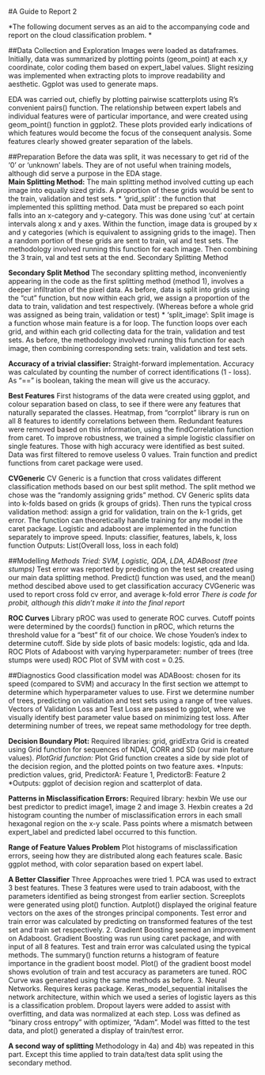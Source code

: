 \#A Guide to Report 2

*The following document serves as an aid to the accompanying code and
report on the cloud classification problem. *

\#\#Data Collection and Exploration Images were loaded as dataframes.
Initially, data was summarized by plotting points (geom\_point) at each
x,y coordinate, color coding them based on expert\_label values. Slight
resizing was implemented when extracting plots to improve readability
and aesthetic. Ggplot was used to generate maps.

EDA was carried out, chiefly by plotting pairwise scatterplots using R’s
convenient pairs() function. The relationship between expert labels and
individual features were of particular importance, and were created
using geom\_point() function in ggplot2. These plots provided early
indications of which features would become the focus of the consequent
analysis. Some features clearly showed greater separation of the labels.

\#\#Preparation Before the data was split, it was necessary to get rid
of the ‘0’ or ‘unknown’ labels. They are of not useful when training
models, although did serve a purpose in the EDA stage.  
**Main Splitting Method:** The main splitting method involved cutting up
each image into equally sized grids. A proportion of these grids would
be sent to the train, validation and test sets. \* ‘grid\_split’ : the
function that implemented this splitting method. Data must be prepared
so each point falls into an x-category and y-category. This was done
using ‘cut’ at certain intervals along x and y axes. Within the
function, image data is grouped by x and y categories (which is
equivalent to assigning grids to the image). Then a random portion of
these grids are sent to train, val and test sets. The methodology
involved running this function for each image. Then combining the 3
train, val and test sets at the end. Secondary Splitting Method

**Secondary Split Method** The secondary splitting method,
inconveniently appearing in the code as the first splitting method
(method 1), involves a deeper infiltration of the pixel data. As before,
data is split into grids using the “cut” function, but now within each
grid, we assign a proportion of the data to train, validation and test
respectively. (Whereas before a whole grid was assigned as being train,
validation or test) \* ‘split\_image’: Split image is a function whose
main feature is a for loop. The function loops over each grid, and
within each grid collecting data for the train, validation and test
sets. As before, the methodology involved running this function for each
image, then combining corresponding sets: train, validation and test
sets.

**Accuracy of a trivial classifier:** Straight-forward implementation.
Accuracy was calculated by counting the number of correct
identifications (1 - loss). As “==” is boolean, taking the mean will
give us the accuracy.

**Best Features** First histograms of the data were created using
ggplot, and colour separation based on class, to see if there were any
features that naturally separated the classes. Heatmap, from “corrplot”
library is run on all 8 features to identify correlations between them.
Redundant features were removed based on this information, using the
findCorrelation function from caret. To improve robustness, we trained a
simple logistic classifier on single features. Those with high accuracy
were identified as best suited. Data was first filtered to remove
useless 0 values. Train function and predict functions from caret
package were used.

**CVGeneric** CV Generic is a function that cross validates different
classification methods based on our best split method. The split method
we chose was the “randomly assigning grids” method. CV Generic splits
data into k-folds based on grids (k groups of grids). Then runs the
typical cross validation method: assign a grid for validation, train on
the k-1 grids, get error. The function can theoretically handle training
for any model in the caret package. Logistic and adaboost are
implemented in the function separately to improve speed. Inputs:
classifier, features, labels, k, loss function Outputs: List(Overall
loss, loss in each fold)

\#\#Modelling *Methods Tried: SVM, Logistic, QDA, LDA, ADABoost (tree
stumps)* Test error was reported by predicting on the test set created
using our main data splitting method. Predict() function was used, and
the mean() method descibed above used to get classification accuracy
CVGeneric was used to report cross fold cv error, and average k-fold
error *There is code for probit, although this didn’t make it into the
final report*

**ROC Curves** Library pROC was used to generate ROC curves. Cutoff
points were determined by the coords() function in pROC, which returns
the threshold value for a “best” fit of our choice. We chose Youden’s
index to determine cutoff. Side by side plots of basic models: logistic,
qda and lda. ROC Plots of Adaboost with varying hyperparameter: number
of trees (tree stumps were used) ROC Plot of SVM with cost = 0.25.

\#\#Diagnostics Good classification model was ADABoost: chosen for its
speed (compared to SVM) and accuracy In the first section we attempt to
determine which hyperparameter values to use. First we determine number
of trees, predicting on validation and test sets using a range of tree
values. Vectors of Validation Loss and Test Loss are passed to ggplot,
where we visually identify best parameter value based on minimizing test
loss. After determining number of trees, we repeat same methodology for
tree depth.

**Decision Boundary Plot:** Required libraries: grid, gridExtra Grid is
created using Grid function for sequences of NDAI, CORR and SD (our main
feature values). *PlotGrid function:* Plot Grid function creates a side
by side plot of the decision region, and the plotted points on two
feature axes. *Inputs: prediction values, grid, PredictorA: Feature 1,
PredictorB: Feature 2 *Outputs: ggplot of decision region and
scatterplot of data.

**Patterns in Misclassification Errors:** Required library: hexbin We
use our best predictor to predict image1, image 2 and image 3. Hexbin
creates a 2d histogram counting the number of misclassification errors
in each small hexagonal region on the x-y scale. Pass points where a
mismatch between expert\_label and predicted label occurred to this
function.

**Range of Feature Values Problem** Plot histograms of misclassification
errors, seeing how they are distributed along each features scale. Basic
ggplot method, with color separation based on expert label.

**A Better Classifier** Three Approaches were tried 1. PCA was used to
extract 3 best features. These 3 features were used to train adaboost,
with the parameters identified as being strongest from earlier section.
Screeplots were generated using plot() function. Autplot() displayed the
original feature vectors on the axes of the stronges principal
components. Test error and train error was calculated by predicting on
transformed features of the test set and train set respectively. 2.
Gradient Boosting seemed an improvement on Adaboost. Gradient Boosting
was run using caret package, and with input of all 8 features. Test and
train error was calculated using the typical methods. The summary()
function returns a histogram of feature importance in the gradient boost
model. Plot() of the gradient boost model shows evolution of train and
test accuracy as parameters are tuned. ROC Curve was generated using the
same methods as before. 3. Neural Networks. Requires keras package.
Keras\_model\_sequential initalises the network architecture, within
which we used a series of logistic layers as this is a classification
problem. Dropout layers were added to assist with overfitting, and data
was normalized at each step. Loss was defined as “binary cross entropy”
with optimizer, “Adam”. Model was fitted to the test data, and plot()
generated a display of train/test error.

**A second way of splitting** Methodology in 4a) and 4b) was repeated in
this part. Except this time applied to train data/test data split using
the secondary method.
